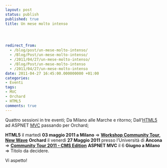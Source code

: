 ```yaml
---
layout: post
status: publish
published: true
title: Un mese molto intenso




redirect_from: 
  - /blog/post/un-mese-molto-intenso/
  - /Blog/Post/un-mese-molto-intenso/
  - /2011/04/27/un-mese-molto-intenso/
  - /Blog/Post/un-mese-molto-intenso
  - /2011/04/27/un-mese-molto-intenso
date: 2011-04-27 16:45:00.000000000 +01:00
categories:
- Eventi
tags:
- MVC
- Orchard
- HTML5
comments: true
---
```

Quattro sessioni in tre eventi;
Da Milano alle Marche e ritorno;
Dall’<a title="Post about HTML5" href="http://tostring.it/tags/archive/html5" target="_blank">HTML5</a> ad ASPNET <a title="ASP.NET MVC" href="http://tostring.it/tags/archive/mvc" target="_blank">MVC</a> passando per Orchard;

<strong>HTML5</strong> il martedì <strong>03 maggio 2011 a Milano</strong> =&gt; <a title="Workshop &quot;Community Tour, New Wave&quot;" href="http://www.ugidotnet.org/Meeting/Detail/9512d2c7-440e-4d91-9d6e-233fccbb4bc0" target="_blank" rel="nofollow"><strong>Workshop Community Tour, New Wave</strong></a>
<strong>Orchard</strong> il venerdì <strong>27 Maggio 2011</strong> presso l’Università di <strong>Ancona</strong> =&gt; <a title="19° Workshop &quot;Community Tour 2011 - CMS Edition&quot;" href="http://dotnetmarche.org/eventi/Default.aspx?IDevento=42" target="_blank"><strong>Community Tour 2011 - CMS Edition</strong></a>
<strong>ASPNET MVC</strong> il 6 <strong>Giugno a Milano</strong> =&gt; Titolo da decidere.

Vi aspetto!
